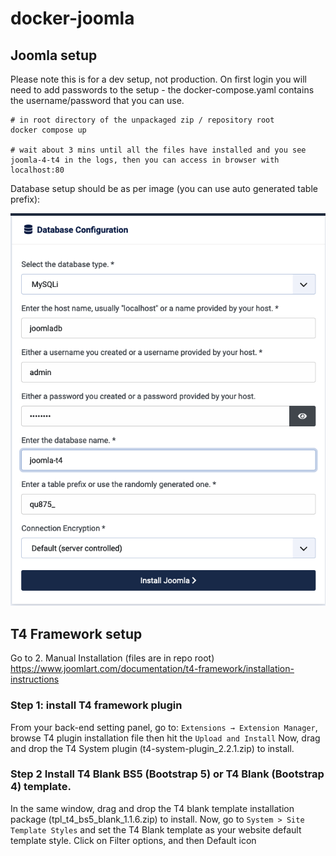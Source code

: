 # docker-joomla

## Joomla setup 
Please note this is for a dev setup, not production.
On first login you will need to add passwords to the setup - the docker-compose.yaml contains the username/password that you can use.

```
# in root directory of the unpackaged zip / repository root
docker compose up

# wait about 3 mins until all the files have installed and you see joomla-4-t4 in the logs, then you can access in browser with localhost:80
```
Database setup should be as per image (you can use auto generated table prefix):

![Image](./database-config.png)

## T4 Framework setup
Go to 2. Manual Installation (files are in repo root)
https://www.joomlart.com/documentation/t4-framework/installation-instructions

### Step 1: install T4 framework plugin
From your back-end setting panel, go to: ``Extensions → Extension Manager``, browse T4 plugin installation file then hit the ``Upload and Install``
Now, drag and drop the T4 System plugin (t4-system-plugin_2.2.1.zip) to install.

### Step 2 Install T4 Blank BS5 (Bootstrap 5) or T4 Blank (Bootstrap 4) template.
In the same window, drag and drop the T4 blank template installation package (tpl_t4_bs5_blank_1.1.6.zip) to install.
Now, go to ``System > Site Template Styles`` and set the T4 Blank template as your website default template style.
Click on Filter options, and then Default icon
